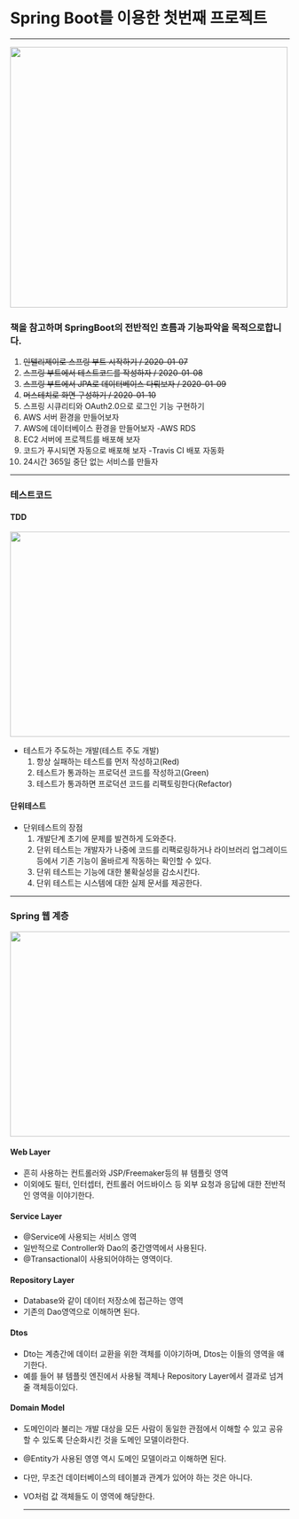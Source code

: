 # Spring Boot를 이용한 첫번째 프로젝트  
   
  ------------  
  
<img src="https://image.yes24.com/momo/TopCate2763/MidCate003/274966717.jpg"  width="500" height="470">  
  
### 책을 참고하며 SpringBoot의 전반적인 흐름과 기능파악을 목적으로합니다.  
1. ~~인텔리제이로 스프링 부트 시작하기 / 2020-01-07~~
2. ~~스프링 부트에서 테스트코드를 작성하자 / 2020-01-08~~
3. ~~스프링 부트에서 JPA로 데이터베이스 다뤄보자 / 2020-01-09~~
4. ~~머스테치로 화면 구성하기 / 2020-01-10~~
5. 스프링 시큐리티와 OAuth2.0으로 로그인 기능 구현하기  
6. AWS 서버 환경을 만들어보자  
7. AWS에 데이터베이스 환경을 만들어보자 -AWS RDS  
8. EC2 서버에 프로젝트를 배포해 보자  
9. 코드가 푸시되면 자동으로 배포해 보자 -Travis CI 배포 자동화  
10. 24시간 365일 중단 없는 서비스를 만들자  
   
  ------------  
  

### 테스트코드  

#### TDD  
  
  <img src="https://marsner.com/wp-content/uploads/test-driven-development-TDD.png"  width="700" height="370">  
    
  - 테스트가 주도하는 개발(테스트 주도 개발)  
    1. 항상 실패하는 테스트를 먼저 작성하고(Red)  
    2. 테스트가 통과하는 프로덕션 코드를 작성하고(Green)  
    3. 테스트가 통과하면 프로덕션 코드를 리팩토링한다(Refactor)   
      
      
#### 단위테스트  
  - 단위테스트의 장점  
    1. 개발단계 초기에 문제를 발견하게 도와준다.  
    2. 단위 테스트는 개발자가 나중에 코드를 리팩로링하거나 라이브러리 업그레이드 등에서 기존 기능이 올바르게 작동하는 확인할 수 있다.  
    3. 단위 테스트는 기능에 대한 불확실성을 감소시킨다.  
    4. 단위 테스트는 시스템에 대한 실제 문서를 제공한다.  
      
      

   
  ------------  
  
  ### Spring 웹 계층  
    
<img src="https://img1.daumcdn.net/thumb/R1280x0/?scode=mtistory2&fname=https%3A%2F%2Fblog.kakaocdn.net%2Fdn%2FbFruEV%2FbtqAUv4HJLQ%2FH5TVBjqkKc5KBgD4Vdyvkk%2Fimg.png"  width="700" height="370">  
  
#### Web Layer  
- 흔히 사용하는 컨트롤러와 JSP/Freemaker등의 뷰 템플릿 영역  
- 이외에도 필터, 인터셉터, 컨트롤러 어드바이스 등 외부 요청과 응답에 대한 전반적인 영역을 이야기한다.  

#### Service Layer  
- @Service에 사용되는 서비스 영역  
- 일반적으로 Controller와 Dao의 중간영역에서 사용된다.  
- @Transactional이 사용되어야하는 영역이다.  

#### Repository Layer  
- Database와 같이 데이터 저장소에 접근하는 영역  
- 기존의 Dao영역으로 이해하면 된다.  

#### Dtos  
- Dto는 계층간에 데이터 교환을 위한 객체를 이야기하며, Dtos는 이들의 영역을 얘기한다.  
- 예를 들어 뷰 템플릿 엔진에서 사용될 객체나 Repository Layer에서 결과로 넘겨줄 객체등이있다.  

#### Domain Model  
- 도메인이라 불리는 개발 대상을 모든 사람이 동일한 관점에서 이해할 수 있고 공유할 수 있도록 단순화시킨 것을 도메인 모델이라한다.  
- @Entity가 사용된 영영 역시 도메인 모델이라고 이해하면 된다.  
- 다만, 무조건 데이터베이스의 테이블과 관계가 있어야 하는 것은 아니다.  
- VO처럼 값 객체들도 이 영역에 해당한다.  

  ------------  
    
  
  
  
